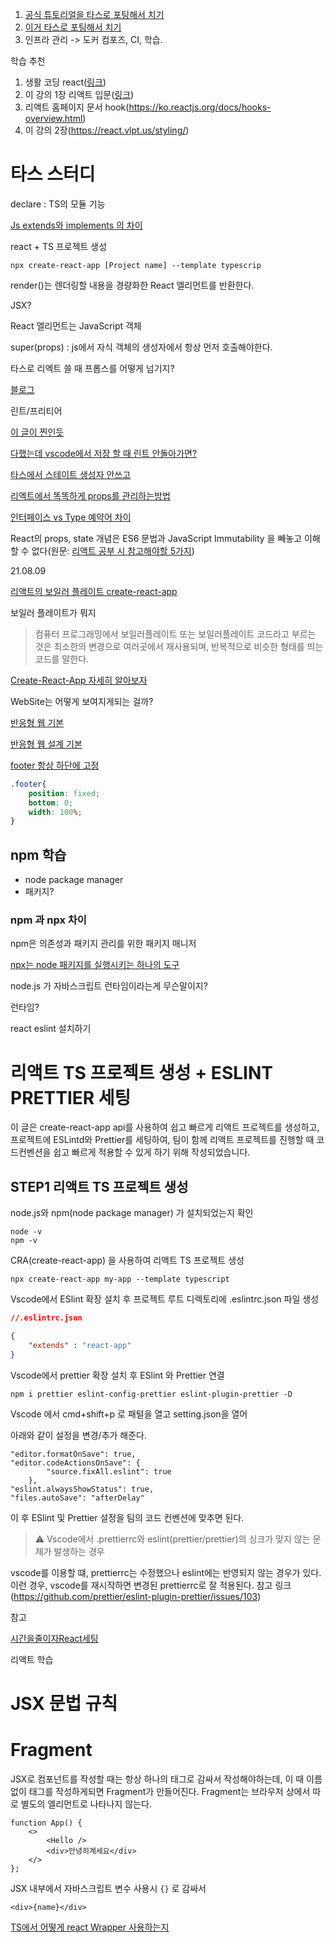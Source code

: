 1. [공식 튜토리얼을 타스로 포팅해서 치기](https://ko.reactjs.org/tutorial/tutorial.html)
2. [이거 타스로 포팅해서 치기](https://react.vlpt.us/)
3. 인프라 관리 -> 도커 컴포즈,  CI, 학습.



학습 추천

1. 생활 코딩 react([링크](https://opentutorials.org/module/4058))
2. 이 강의 1장 리액트 입문([링크](https://react.vlpt.us/basic/01-concept.html))
3. 리액트 홈페이지 문서 hook(https://ko.reactjs.org/docs/hooks-overview.html)
4. 이 강의 2장(https://react.vlpt.us/styling/)

# 타스 스터디

declare : TS의 모듈 기능

[Js extends와 implements 의 차이](https://juunone.netlify.app/typescript/extends/)

react + TS 프로젝트 생성 

```
npx create-react-app [Project name] --template typescrip
```



render()는 렌더링할 내용을 경량화한 React 엘리먼트를 반환한다.

JSX?



React 엘리먼트는 JavaScript 객체

super(props) : js에서 자식 객체의 생성자에서 항상 먼저 호출해야한다.

타스로 리엑트 쓸 때 프롭스를 어떻게 넘기지?

[블로그](https://velog.io/@ovogmap/React-Typescript-2)

린트/프리티어

[이 글이 찐인듯](https://sunmon.github.io/vscode-eslint-prettier-setting/)

[다했는데 vscode에서 저장 할 때 린트 안돌아가면?](https://minemanemo.tistory.com/98) 

[타스에서 스테이트 생성자 안쓰고](https://stackoverflow.com/questions/51465921/react-typescript-constructor-state-vs-property)

[리엑트에서 똑똑하게 props를 관리하는방법](https://medium.com/humanscape-tech/react%EC%97%90%EC%84%9C-%EB%98%91%EB%98%91%ED%95%98%EA%B2%8C-props-%EA%B4%80%EB%A6%AC%ED%95%98%EA%B8%B0-dbea865f53)

[인터페이스 vs Type 예약어 차이](https://medium.com/@alexsung/typescript-type%EA%B3%BC-interface-%EC%B0%A8%EC%9D%B4-86666e3e90c)

React의 props, state 개념은 ES6 문법과 JavaScript Immutability 을 빼놓고 이해할 수 없다(원문: [리액트 공부  시 참고해야할 5가지](https://geniee.tistory.com/9))







21.08.09 

[리액트의 보일러 플레이트 create-react-app](https://gocoder.tistory.com/2184?category=909967)

보일러 플레이트가 뭐지

> 컴퓨터 프로그래밍에서 보일러플레이트 또는 보일러플레이트 코드라고 부르는 것은 최소한의 변경으로 여러곳에서 재사용되며, 반복적으로 비슷한 형태를 띄는 코드를 말한다.

[Create-React-App 자세히 알아보자](https://velog.io/@cyheum/React-%EC%A0%95%EB%B3%B5%EA%B8%B0-create-react-app-%EB%8D%94-%EA%B9%8A%EC%9D%B4...-%EC%8B%A4%EC%A0%84-%EB%A6%AC%EC%95%A1%ED%8A%B8-%ED%94%84%EB%A1%9C%EA%B7%B8%EB%9E%98%EB%B0%8D-2)

WebSite는 어떻게 보여지게되는 걸까?

[반응형 웹 기본](https://bskyvision.com/786)

[반응형 웹 설계 기본](https://www.samsungsds.com/kr/insights/Responsive-Web-2.html)

[footer 항상 하단에 고정](https://gloriajun.github.io/style/2017/12/07/css-footer-fixed.html)

```css
.footer{
	position: fixed;
	bottom: 0;
	width: 100%;
}
```

## npm 학습

- node package manager
- 패키지?

### npm 과 npx 차이

npm은 의존성과 패키지 관리를 위한 패키지 매니저

[npx는 node 패키지를 실행시키는 하나의 도구](https://velog.io/@kimkyeseung/%EB%B2%88%EC%97%AD-%EA%B7%B8%EB%9E%98-npx-npm%EB%A7%90%EA%B3%A0-%EC%B0%A8%EC%9D%B4%EC%A0%90-%EC%84%A4%EB%AA%85)



node.js 가 자바스크립트 런타임이라는게 무슨말이지?

런타임?





react eslint 설치하기





# 리액트 TS 프로젝트 생성 + ESLINT PRETTIER 세팅



이 글은 create-react-app api를 사용하여 쉽고 빠르게 리액트 프로젝트를 생성하고, 프로젝트에 ESLintd와 Prettier를 세팅하여, 팀이 함께 리액트 프로젝트를 진행할 때 코드컨벤션을 쉽고 빠르게 적용할 수 있게 하기 위해 작성되었습니다.



## STEP1 리액트 TS 프로젝트 생성

node.js와 npm(node package manager) 가 설치되었는지 확인

```
node -v
npm -v 
```

CRA(create-react-app) 을 사용하여 리액트 TS 프로젝트 생성

```
npx create-react-app my-app --template typescript
```

Vscode에서 ESlint 확장 설치 후 프로젝트 루트 디렉토리에 .eslintrc.json 파일 생성

```json
//.eslintrc.json

{
	"extends" : "react-app"
}
```

Vscode에서 prettier 확장 설치 후 ESlint 와 Prettier 연결

```
npm i prettier eslint-config-prettier eslint-plugin-prettier -D
```

Vscode 에서 cmd+shift+p 로 패털을 열고 setting.json을 열어

아래와 같이 설정을 변경/추가 해준다.

```
"editor.formatOnSave": true,
"editor.codeActionsOnSave": {
		"source.fixAll.eslint": true
	},
"eslint.alwaysShowStatus": true,
"files.autoSave": "afterDelay"
```

이 후 ESlint 및 Prettier 설정을 팀의 코드 컨벤션에 맞추면 된다.

> ⚠️ Vscode에서 .prettierrc와 eslint(prettier/prettier)의 싱크가 맞지 않는 문제가 발생하는 경우

vscode를 이용할 떄, prettierrc는 수정했으나 eslint에는 반영되지 않는 경우가 있다. 이런 경우, vscode를 재시작하면 변경된 prettierrc로 잘 적용된다. 참고 링크 (https://github.com/prettier/eslint-plugin-prettier/issues/103)



참고

[시간을줄이자React세팅](https://velog.io/@jonmad/%EC%8B%9C%EA%B0%84%EC%9D%84-%EC%A4%84%EC%9D%B4%EC%9E%90-React-Vscode-%EC%B4%88%EA%B8%B0%EC%84%B8%ED%8C%85)



리액트 학습

# JSX 문법 규칙

# Fragment

JSX로 컴포넌트를 작성할 때는 항상 하나의 태그로 감싸서 작성해야하는데, 이 때 이름 없이 태그를 작성하게되면 Fragment가 만들어진다. Fragment는 브라우저 상에서 따로 별도의 엘리먼트로 나타나지 않는다.

```react
function App() {
	<>
		<Hello />
		<div>안녕히계세요</div>
	</>
};
```



JSX 내부에서 자바스크립트 변수 사용시 `{}` 로 감싸서

```react
<div>{name}</div>
```





[TS에서 어떻게 react Wrapper 사용하는지](https://www.twilio.com/blog/intro-wrappers-typescript-react)